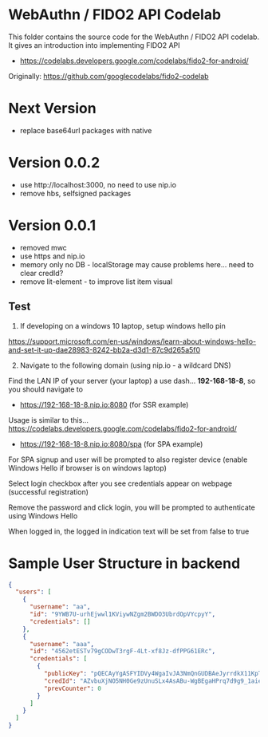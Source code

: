 # WebAuthn / FIDO2 API Codelab

This folder contains the source code for the WebAuthn / FIDO2 API codelab. It gives an introduction into implementing FIDO2 API
- https://codelabs.developers.google.com/codelabs/fido2-for-android/


Originally: https://github.com/googlecodelabs/fido2-codelab

# Next Version
- replace base64url packages with native

# Version 0.0.2

- use http://localhost:3000, no need to use nip.io
- remove hbs, selfsigned packages

# Version 0.0.1

- removed mwc
- use https and nip.io
- memory only no DB - localStorage may cause problems here... need to clear credId?
- remove lit-element - to improve list item visual

## Test

1. If developing on a windows 10 laptop, setup windows hello pin 

https://support.microsoft.com/en-us/windows/learn-about-windows-hello-and-set-it-up-dae28983-8242-bb2a-d3d1-87c9d265a5f0

2. Navigate to the following domain (using nip.io - a wildcard DNS)

Find the LAN IP of your server (your laptop) a use dash... **192-168-18-8**, so you should navigate to

- https://192-168-18-8.nip.io:8080 (for SSR example)

Usage is similar to this... https://codelabs.developers.google.com/codelabs/fido2-for-android/

- https://192-168-18-8.nip.io:8080/spa (for SPA example)

For SPA signup and user will be prompted to also register device (enable Windows Hello if browser is on windows laptop)

Select login checkbox after you see credentials appear on webpage (successful registration)

Remove the password and click login, you will be prompted to authenticate using Windows Hello

When logged in, the logged in indication text will be set from false to true


# Sample User Structure in backend

```json
{
  "users": [
    {
      "username": "aa",
      "id": "9YWB7U-urhEjwwl1KViywNZgm2BWDO3UbrdOpVYcpyY",
      "credentials": []
    },
    {
      "username": "aaa",
      "id": "4562etESTv79gCODwT3rgF-4Lt-xf8Jz-dfPPG61ERc",
      "credentials": [
        {
          "publicKey": "pQECAyYgASFYIDVy4WgaIvJA3NmQnGUDBAeJyrrdkX11KpTrVgSew8cDIlgg7jLHowhF76T4SX5I5ayQCYCPg0rZRB29n3DKyt6QaPI",
          "credId": "AZvbuXjNO5NH0Ge9zUnuSLx4AsABu-WgBEgaHPrq7d9g9_1aiemXb34Tgm2W-sx1kYTiRYREH1qw16zRFRYbgis",
          "prevCounter": 0
        }
      ]
    }
  ]
}
```
